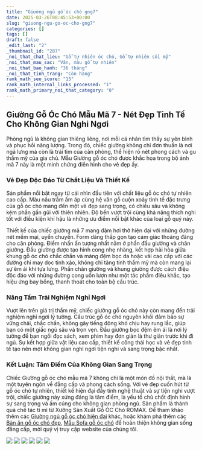 ```yaml
---
title: "Giường ngủ gỗ óc chó gng7"
date: 2025-03-26T08:45:53+00:00
slug: "giuong-ngu-go-oc-cho-gng7"
categories: []
tags: []
draft: false
_edit_last: "2"
_thumbnail_id: "287"
_noi_that_chat_lieu: "Gỗ tự nhiên óc chó, Gỗ tự nhiên sồi mỹ"
_noi_that_mau_sac: "Vân, màu gỗ tự nhiên"
_noi_that_bao_hanh: "36 tháng"
_noi_that_tinh_trang: "Còn hàng"
rank_math_seo_score: "15"
rank_math_internal_links_processed: "1"
rank_math_primary_noi_that_category: "0"
---
```

## Giường Gỗ Óc Chó Mẫu Mã 7 - Nét Đẹp Tinh Tế Cho Không Gian Nghỉ Ngơi

Phòng ngủ là không gian thiêng liêng, nơi mỗi cá nhân tìm thấy sự yên bình và phục hồi năng lượng. Trong đó, chiếc giường không chỉ đơn thuần là nơi ngả lưng mà còn là trái tim của căn phòng, thể hiện rõ nét phong cách và gu thẩm mỹ của gia chủ. Mẫu Giường gỗ óc chó được khắc họa trong bộ ảnh mã 7 này là một minh chứng điển hình cho vẻ đẹp ấy.

### Vẻ Đẹp Độc Đáo Từ Chất Liệu Và Thiết Kế

Sản phẩm nổi bật ngay từ cái nhìn đầu tiên với chất liệu gỗ óc chó tự nhiên cao cấp. Màu nâu trầm ấm áp cùng hệ vân gỗ cuộn xoáy tinh tế đặc trưng của gỗ óc chó mang đến một vẻ đẹp sang trọng, có chiều sâu và không kém phần gần gũi với thiên nhiên. Độ bền vượt trội cùng khả năng thích nghi tốt với điều kiện khí hậu là những ưu điểm nổi bật khác của loại gỗ quý này.

Thiết kế của chiếc giường mã 7 mang đậm hơi thở hiện đại với những đường nét mềm mại, uyển chuyển. Form dáng thấp gọn tạo cảm giác thoáng đãng cho căn phòng. Điểm nhấn ấn tượng nhất nằm ở phần đầu giường và chân giường. Đầu giường được tạo hình cong nhẹ nhàng, kết hợp hài hòa giữa khung gỗ óc chó chắc chắn và mảng đệm bọc da hoặc vải cao cấp với các đường chỉ may dọc tinh xảo, không chỉ tăng tính thẩm mỹ mà còn mang lại sự êm ái khi tựa lưng. Phần chân giường và khung giường được cách điệu độc đáo với những đường cong uốn lượn như một tác phẩm điêu khắc, tạo hiệu ứng bay bổng, thanh thoát cho toàn bộ cấu trúc.

### Nâng Tầm Trải Nghiệm Nghỉ Ngơi

Vượt lên trên giá trị thẩm mỹ, chiếc giường gỗ óc chó này còn mang đến trải nghiệm nghỉ ngơi lý tưởng. Cấu trúc gỗ óc chó nguyên khối đảm bảo sự vững chãi, chắc chắn, không gây tiếng động khó chịu hay rung lắc, giúp bạn có một giấc ngủ sâu và trọn vẹn. Đầu giường bọc đệm êm ái là nơi lý tưởng để bạn ngồi đọc sách, xem phim hay đơn giản là thư giãn trước khi đi ngủ. Sự kết hợp giữa vật liệu cao cấp, thiết kế công thái học và vẻ đẹp tinh tế tạo nên một không gian nghỉ ngơi tiện nghi và sang trọng bậc nhất.

### Kết Luận: Tâm Điểm Của Không Gian Sang Trọng

Chiếc Giường gỗ óc chó mẫu mã 7 không chỉ là một món đồ nội thất, mà là một tuyên ngôn về đẳng cấp và phong cách sống. Với vẻ đẹp cuốn hút từ gỗ óc chó tự nhiên, thiết kế hiện đại đầy tính nghệ thuật và sự tiện nghi vượt trội, chiếc giường này xứng đáng là tâm điểm, là yếu tố chủ chốt định hình sự sang trọng và ấm cúng cho không gian phòng ngủ. Sản phẩm là thành quả chế tác tỉ mỉ từ Xưởng Sản Xuất Gỗ ÓC Chó ROMAX. Để tham khảo thêm các [Giường ngủ gỗ óc chó hiện đại](https://romax.vn/danh-muc/phong-ngu/giuong-go-oc-cho/) khác, hoặc khám phá thêm các [Bàn ăn gỗ óc chó đẹp](https://romax.vn/danh-muc/phong-bep/ban-an-go-oc-cho/), [Mẫu Sofa gỗ óc chó](https://romax.vn/danh-muc/phong-khach/sofa-go-oc-cho/) để hoàn thiện không gian sống đẳng cấp, mời quý vị truy cập website của chúng tôi.

![](https://romax.vn/wp-content/uploads/2025/03/giuong-ngu-go-oc-cho-gng7-00-28-1280x896.webp)
![](https://romax.vn/wp-content/uploads/2025/03/giuong-ngu-go-oc-cho-gng7-00-29-1280x896.webp)
![](https://romax.vn/wp-content/uploads/2025/03/giuong-ngu-go-oc-cho-gng7-00-30-1280x896.webp)
![](https://romax.vn/wp-content/uploads/2025/03/giuong-ngu-go-oc-cho-gng7-00-31-1280x896.webp)
![](https://romax.vn/wp-content/uploads/2025/03/giuong-ngu-go-oc-cho-gng7-00-26-1280x896.webp)
![](https://romax.vn/wp-content/uploads/2025/03/giuong-ngu-go-oc-cho-gng7-00-27-1280x896.webp)